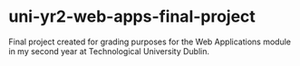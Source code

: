 # uni-yr2-web-apps-final-project
Final project created for grading purposes for the Web Applications module in my second year at Technological University Dublin.
